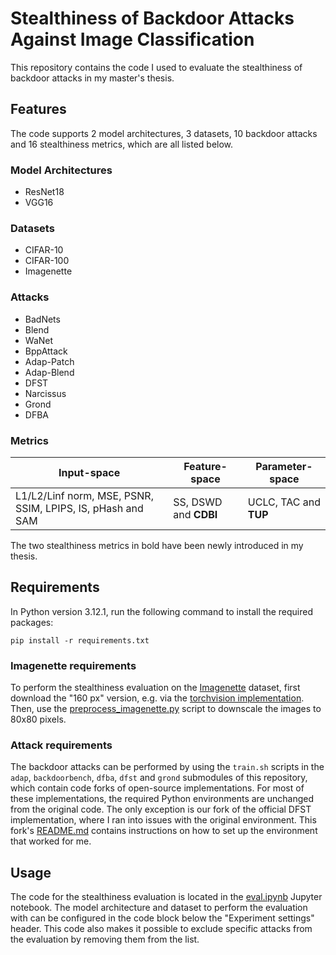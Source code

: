 # Stealthiness of Backdoor Attacks Against Image Classification
This repository contains the code I used to evaluate the stealthiness of backdoor attacks in my master's thesis.

## Features
The code supports 2 model architectures, 3 datasets, 10 backdoor attacks and 16 stealthiness metrics, which are all listed below.

### Model Architectures
- ResNet18
- VGG16

### Datasets
- CIFAR-10
- CIFAR-100
- Imagenette

### Attacks
- BadNets
- Blend
- WaNet
- BppAttack
- Adap-Patch
- Adap-Blend
- DFST
- Narcissus
- Grond
- DFBA

### Metrics
| Input-space                                              | Feature-space | Parameter-space |
| ---------------------------------------------------------| ------------- | --------------- |
| L1/L2/Linf norm, MSE, PSNR, SSIM, LPIPS, IS, pHash and SAM  | SS, DSWD and **CDBI** | UCLC, TAC and **TUP**

The two stealthiness metrics in bold have been newly introduced in my thesis.

## Requirements
In Python version 3.12.1, run the following command to install the required packages:
```
pip install -r requirements.txt
```

### Imagenette requirements
To perform the stealthiness evaluation on the [Imagenette](https://github.com/fastai/imagenette) dataset, first download the "160 px" version, e.g. via the [torchvision implementation](https://docs.pytorch.org/vision/main/generated/torchvision.datasets.Imagenette.html). Then, use the [preprocess_imagenette.py](preprocess_imagenette.py) script to downscale the images to 80x80 pixels.

### Attack requirements
The backdoor attacks can be performed by using the `train.sh` scripts in the `adap`, `backdoorbench`, `dfba`, `dfst` and `grond` submodules of this repository, which contain code forks of open-source implementations. For most of these implementations, the required Python environments are unchanged from the original code. The only exception is our fork of the official DFST implementation, where I ran into issues with the original environment. This fork's [README.md](https://github.com/hb140502/DFST?tab=readme-ov-file#environments) contains instructions on how to set up the environment that worked for me.

## Usage
The code for the stealthiness evaluation is located in the [eval.ipynb](eval.ipynb) Jupyter notebook. The model architecture and dataset to perform the evaluation with can be configured in the code block below the "Experiment settings" header. This code also makes it possible to exclude specific attacks from the evaluation by removing them from the list.